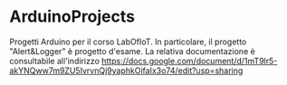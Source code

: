 # ArduinoProjects
Progetti Arduino per il corso LabOfIoT.
In particolare, il progetto "Alert&Logger" è progetto d'esame. 
La relativa documentazione è consultabile all'indirizzo
https://docs.google.com/document/d/1mT9lr5-akYNQww7m9ZU5IvrvnQj9yaphkOifaIx3o74/edit?usp=sharing
